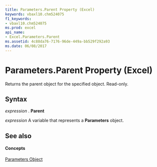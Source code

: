 ```yaml
---
title: Parameters.Parent Property (Excel)
keywords: vbaxl10.chm524075
f1_keywords:
- vbaxl10.chm524075
ms.prod: excel
api_name:
- Excel.Parameters.Parent
ms.assetid: 4c88da76-7176-96de-449a-bb529f292a93
ms.date: 06/08/2017
---
```



# Parameters.Parent Property (Excel)

Returns the parent object for the specified object. Read-only.


## Syntax

 _expression_ . **Parent**

 _expression_ A variable that represents a **Parameters** object.


## See also


#### Concepts


[Parameters Object](parameters-object-excel.md)

